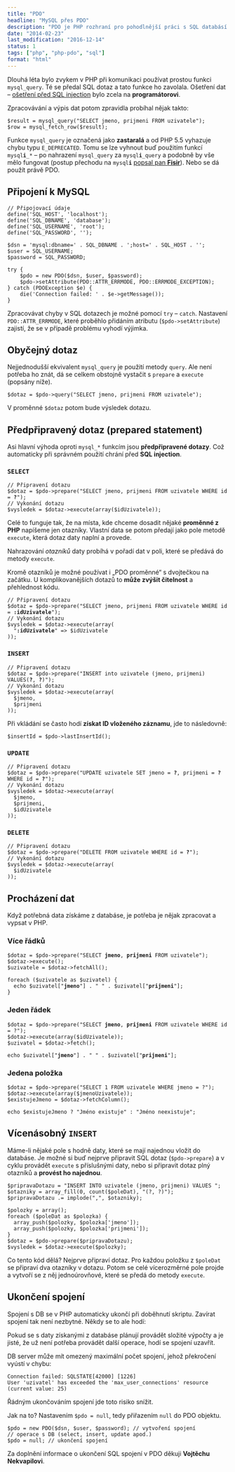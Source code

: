 ```yaml
---
title: "PDO"
headline: "MySQL přes PDO"
description: "PDO je PHP rozhraní pro pohodlnější práci s SQL databásí. Jaké přináší výhody a jak ho používat."
date: "2014-02-23"
last_modification: "2016-12-14"
status: 1
tags: ["php", "php-pdo", "sql"]
format: "html"
---
```


<p>Dlouhá léta bylo zvykem v PHP při komunikaci používat prostou funkci <code>mysql_query</code>. Té se předal SQL dotaz a tato funkce ho zavolala. Ošetření dat – <a href="/bezpecnost#sql-injection">ošetření před SQL injection</a> bylo zcela na <b>programátorovi</b>.</p>

<p>Zpracovávání a výpis dat potom zpravidla probíhal nějak takto:</p>

<pre><code>$result = mysql_query("SELECT jmeno, prijmeni FROM uzivatele");
$row = mysql_fetch_row($result);</code></pre>




<p>Funkce <code>mysql_query</code> je označená jako <b>zastaralá</b> a od PHP 5.5 vyhazuje chybu typu <code>E_DEPRECATED</code>. Tomu se lze vyhnout buď použitím funkcí <code>mysql<b>i</b>_*</code> – po nahrazení <code>mysql_query</code> za <code>mysql<b>i</b>_query</code> a podobně by vše mělo fungovat (postup přechodu na <code>mysql<b>i</b></code> <a href="http://www.fisir.tk/itblog/mysql_">popsal pan <b>Fisir</b></a>). Nebo se dá použít právě PDO.</p>



<h2 id="pripojeni">Připojení k MySQL</h2>

<pre><code>// Připojovací údaje
define('SQL_HOST', 'localhost');
define('SQL_DBNAME', 'database');
define('SQL_USERNAME', 'root');
define('SQL_PASSWORD', '');

$dsn = 'mysql:dbname=' . SQL_DBNAME . ';host=' . SQL_HOST . '';
$user = SQL_USERNAME;
$password = SQL_PASSWORD;

try {
    $pdo = new PDO($dsn, $user, $password);
    $pdo->setAttribute(PDO::ATTR_ERRMODE, PDO::ERRMODE_EXCEPTION);
} catch (PDOException $e) {
    die('Connection failed: ' . $e->getMessage());
}</code></pre>
















<p>Zpracovávat chyby v SQL dotazech je možné pomocí <code>try</code> – <code>catch</code>. Nastavení <code>PDO::ATTR_ERRMODE</code>, které proběhlo přidáním atributu (<code>$pdo->setAttribute</code>) zajistí, že se v případě problému vyhodí výjimka.</p>



<h2 id="dotaz">Obyčejný dotaz</h2>

<p>Nejjednodušší ekvivalent <code>mysql_query</code> je použití metody <code>query</code>. Ale není potřeba ho znát, dá se celkem obstojně vystačit s <code>prepare</code> a <code>execute</code> (popsány níže).</p>


<pre><code>$dotaz = $pdo->query("SELECT jmeno, prijmeni FROM uzivatele");</code></pre>


<p>V proměnné <code>$dotaz</code> potom bude výsledek dotazu.</p>




<h2 id="predpripraveny-dotaz">Předpřipravený dotaz (prepared statement)</h2>

<p>Asi hlavní výhoda oproti <code>mysql_*</code> funkcím jsou <b>předpřipravené dotazy</b>. Což automaticky při správném použití chrání před <b>SQL injection</b>.</p>





<h3 id="select"><code>SELECT</code></h3>

<pre><code>// Připravení dotazu
$dotaz = $pdo->prepare("SELECT jmeno, prijmeni FROM uzivatele WHERE id = <b>?</b>");
// Vykonání dotazu
$vysledek = $dotaz->execute(array($idUzivatele));</code></pre>






<p>Celé to funguje tak, že na místa, kde chceme dosadit nějaké <b>proměnné z PHP</b> napíšeme jen otazníky. Vlastní data se potom předají jako pole metodě <code>execute</code>, která dotaz daty naplní a provede.</p>

<p>Nahrazování <i>otazníků</i> daty probíhá v pořadí dat v poli, které se předává do metody <code>execute</code>.</p>

<p>Kromě otazníků je možné používat i „PDO proměnné“ s dvojtečkou na začátku. U komplikovanějších dotazů to <b>může zvýšit čitelnost</b> a přehlednost kódu.</p>

<pre><code>// Připravení dotazu
$dotaz = $pdo->prepare("SELECT jmeno, prijmeni FROM uzivatele WHERE id = <b>:idUzivatele</b>");
// Vykonání dotazu
$vysledek = $dotaz->execute(array(
  "<b>:idUzivatele</b>" => $idUzivatele
));</code></pre>










<h3 id="insert"><code>INSERT</code></h3>

<pre><code>// Připravení dotazu
$dotaz = $pdo->prepare("INSERT into uzivatele (jmeno, prijmeni) VALUES(<b>?</b>, <b>?</b>)");
// Vykonání dotazu
$vysledek = $dotaz->execute(array(
  $jmeno, 
  $prijmeni
));</code></pre>







<p>Při vkládání se často hodí <b>získat ID vloženého záznamu</b>, jde to následovně:</p>

<pre><code>$insertId = $pdo->lastInsertId();</code></pre>


<h3 id="update"><code>UPDATE</code></h3>

<pre><code>// Připravení dotazu
$dotaz = $pdo->prepare("UPDATE uzivatele SET jmeno = <b>?</b>, prijmeni = <b>?</b> WHERE id = <b>?</b>");
// Vykonání dotazu
$vysledek = $dotaz->execute(array(
  $jmeno, 
  $prijmeni,
  $idUzivatele
));</code></pre>










<h3 id="delete"><code>DELETE</code></h3>

<pre><code>// Připravení dotazu
$dotaz = $pdo->prepare("DELETE FROM uzivatele WHERE id = <b>?</b>");
// Vykonání dotazu
$vysledek = $dotaz->execute(array(
  $idUzivatele
));</code></pre>








<h2 id="prochazeni-dat">Procházení dat</h2>

<p>Když potřebná data získáme z databáse, je potřeba je nějak zpracovat a vypsat v PHP.</p>

<h3 id="fetchAll">Více řádků</h3>

<pre><code>$dotaz = $pdo->prepare("SELECT <b>jmeno</b>, <b>prijmeni</b> FROM uzivatele");
$dotaz->execute();
$uzivatele = $dotaz->fetchAll();

foreach ($uzivatele as $uzivatel) {
  echo $uzivatel["<b>jmeno</b>"] . " " . $uzivatel["<b>prijmeni</b>"];
}
</code></pre>

<h3 id="fetch">Jeden řádek</h3>

<pre><code>$dotaz = $pdo->prepare("SELECT <b>jmeno</b>, <b>prijmeni</b> FROM uzivatele WHERE id = ?");
$dotaz->execute(array($idUzivatele));
$uzivatel = $dotaz->fetch();

echo $uzivatel["<b>jmeno</b>"] . " " . $uzivatel["<b>prijmeni</b>"];</code></pre>


<h3 id="fetchColumn">Jedena položka</h3>

<pre><code>$dotaz = $pdo->prepare("SELECT 1 FROM uzivatele WHERE jmeno = ?");
$dotaz->execute(array($jmenoUzivatele));
$existujeJmeno = $dotaz->fetchColumn();

echo $existujeJmeno ? "Jméno existuje" : "Jméno neexistuje";</code></pre>

<h2 id="vicenasobny-insert">Vícenásobný <code>INSERT</code></h2>

<p>Máme-li nějaké pole s hodně daty, které se mají najednou vložit do databáse. Je možné si buď nejprve připravit SQL dotaz (<code>$pdo->prepare</code>) a v cyklu provádět <code>execute</code> s příslušnými daty, nebo si připravit dotaz plný otazníků a <b>provést ho najednou</b>.</p>

<pre><code>$pripravaDotazu = "INSERT INTO uzivatele (jmeno, prijmeni) VALUES ";
$otazniky = array_fill(0, count($poleDat), "(?, ?)");
$pripravaDotazu .= implode(",", $otazniky);

$polozky = array();
foreach ($poleDat as $polozka) {
  array_push($polozky, $polozka['jmeno']);
  array_push($polozky, $polozka['prijmeni']);
}
$dotaz = $pdo->prepare($pripravaDotazu);
$vysledek = $dotaz->execute($polozky);</code></pre>

<p>Co tento kód dělá? Nejprve připraví dotaz. Pro každou položku z <code>$poleDat</code> se připraví dva otazníky v dotazu. Potom se celé vícerozměrné pole projde a vytvoří se z něj jednoúrovňové, které se předá do metody <code>execute</code>.</p>


<h2 id="close">Ukončení spojení</h2>

<p>Spojení s DB se v PHP automaticky ukončí při doběhnutí skriptu. Zavírat spojení tak není nezbytné. Někdy se to ale hodí:</p>

<p>Pokud se s daty získanými z databáse plánují provádět složité výpočty a je jisté, že už není potřeba provádět další operace, hodí se spojení uzavřít.</p>

<p>DB server může mít omezený maximální počet spojení, jehož překročení vyústí v chybu:</p>

<pre><code>Connection failed: SQLSTATE[42000] [1226] 
User 'uzivatel' has exceeded the 'max_user_connections' resource (current value: 25)</code></pre>

<p>Řádným ukončováním spojení jde toto risiko snížit.</p>

<p>Jak na to? Nastavením <code>$pdo = null</code>, tedy přiřazením <code>null</code> do PDO objektu.</p>

<pre><code>$pdo = new PDO($dsn, $user, $password); // vytvoření spojení
// operace s DB (select, insert, update apod.)
$pdo = null; // ukončení spojení</code></pre>

<p>Za doplnění informace o ukončení SQL spojení v PDO děkuji <b>Vojtěchu Nekvapilovi</b>.</p>